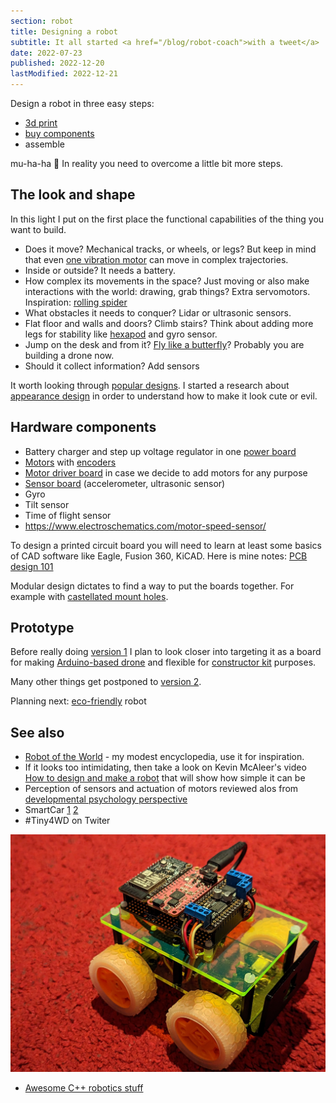 ```yaml
---
section: robot
title: Designing a robot
subtitle: It all started <a href="/blog/robot-coach">with a tweet</a>
date: 2022-07-23
published: 2022-12-20
lastModified: 2022-12-21
---
```


Design a robot in three easy steps:

- [3d print](/make/3d-printer-dilemma)
- [buy components](/make/where-to-buy-electronic-components-in-us)
- assemble

mu-ha-ha 🤣 In reality you need to overcome a little bit more steps.


## The look and shape

In this light I put on the first place the functional capabilities of the thing you want to build.

- Does it move? Mechanical tracks, or wheels, or legs? But keep in mind that even [one vibration motor](https://www.mdpi.com/2072-666X/13/8/1184) can move in complex trajectories.
- Inside or outside? It needs a battery.
- How complex its movements in the space? Just moving or also make interactions with the world: drawing, grab things? Extra servomotors. Inspiration: [rolling spider](https://www.youtube.com/watch?v=4z-aT8Wp2YQ)
- What obstacles it needs to conquer? Lidar or ultrasonic sensors. 
- Flat floor and walls and doors? Climb stairs? Think about adding more legs for stability like [hexapod](/make/robot/hexapod) and gyro sensor.
- Jump on the desk and from it? [Fly like a butterfly](https://www.science.org/doi/full/10.1126/sciadv.add3788)? Probably you are building a drone now.
- Should it collect information? Add sensors 

It worth looking through [popular designs](/make/robot/encyclopedia). I started a research about [appearance design](/make/robot/appearance-design) in order to understand how to make it look cute or evil.


## Hardware components

- Battery charger and step up voltage regulator in one [power board](/make/robot/power-board)
- [Motors](/make/robot/motors) with [encoders](https://www.pololu.com/product-info-merged/4761)
- [Motor driver board](/make/robot/motor-controller-board) in case we decide to add motors for any purpose
- [Sensor board](/make/robot/sensor-board) (accelerometer, ultrasonic sensor)
- Gyro
- Tilt sensor
- Time of flight sensor
- https://www.electroschematics.com/motor-speed-sensor/

To design a printed circuit board you will need to learn at least some basics of CAD software like Eagle, Fusion 360, KiCAD. Here is mine notes: [PCB design 101](/make/pcb-design-101)

Modular design dictates to find a way to put the boards together. For example with [castellated mount holes](/blog/castellated-vias).


## Prototype

Before really doing [version 1](/make/robot/prototype-1) I plan to look closer into targeting it as a board for making [Arduino-based drone](/make/robot/arduino-drone) and flexible for [constructor kit](/make/robot/constructor) purposes.

Many other things get postponed to [version 2](/make/robot/prototype-2).

Planning next: [eco-friendly](/make/robot/eco-friendly) robot
 
## See also

- [Robot of the World](https://trello.com/b/A1RnF6x5/robots-of-the-world) - my modest encyclopedia, use it for inspiration.
- If it looks too intimidating, then take a look on Kevin McAleer's video [How to design and make a robot](https://www.youtube.com/watch?v=lKxJUViQsW8) that will show how simple it can be
- Perception of sensors and actuation of motors reviewed alos from [developmental psychology perspective](/science/developmental-psychology-studies)
- SmartCar [1](https://www.pcbway.com/project/shareproject/Smartcar___Motors_board.html) [2](https://github.com/rosmo-robot/smartcar_shield#platform)
- #Tiny4WD on Twiter

![Tiny4WD](./robot/tiny-4wd.jpg)

- [Awesome C++ robotics stuff](https://github.com/fffaraz/awesome-cpp#robotics)